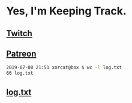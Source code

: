 # Yes, I'm Keeping Track.

## [Twitch](https://twitch.tv/ojreeves)
## [Patreon](https://patreon.com/ojreeves)

```bash
2019-07-08 21:51 xorcat@box $ wc -l log.txt
66 log.txt
```

## [log.txt](/log.txt)
